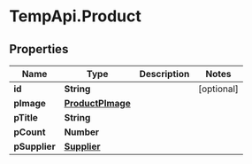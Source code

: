 # TempApi.Product

## Properties

Name | Type | Description | Notes
------------ | ------------- | ------------- | -------------
**id** | **String** |  | [optional] 
**pImage** | [**ProductPImage**](ProductPImage.md) |  | 
**pTitle** | **String** |  | 
**pCount** | **Number** |  | 
**pSupplier** | [**Supplier**](Supplier.md) |  | 


